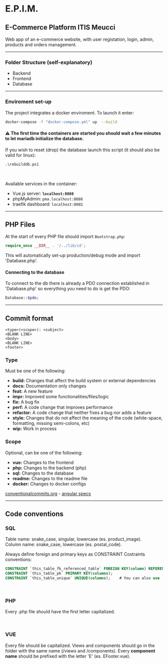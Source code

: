 # E.P.I.M.
## E-Commerce Platform ITIS Meucci

Web app of an e-commerce website, with user registation, login, admin, products and orders management. 

---

### Folder Structure (self-explanatory)
 - Backend
 - Frontend
 - Database

---

### Enviroment set-up

The project integrates a docker enviroment. To launch it enter:
```bash
docker-compose -f "docker-compose.yml" up  --build
```

#### ⚠️ The first time the containers are started you should wait a few minutes to let mariadb initialize the database. <br>

If you wish to reset (drop) the database launch this script (it should also be valid for linux):

```cmd
.\rebuilddb.ps1
```

<br>

Available services in the container:

 - Vue.js server: **`localhost:8080`**
 - phpMyAdmin: `pma.localhost:8080`
 - traefik dashboard: `localhost:8001`


---

## PHP Files

At the start of every PHP file should import `Bootstrap.php`:

```php
require_once __DIR__ . '/../lib/cd';
```

This will automatically set-up production/debug mode and import 'Database.php'.

#### Connecting to the database 

To connect to the db there is already a PDO connection established in 'Database.php' so everything you need to do is get the PDO:

```php
Database::$pdo;
```

---

## Commit format

```
<type>(<scope>): <subject>
<BLANK LINE>
<body>
<BLANK LINE>
<footer>
```

### Type
Must be one of the following:

* **build:** Changes that affect the build system or external dependencies
* **docs:** Documentation only changes
* **feat:** A new feature
* **impr:** Improved some functionalities/files/logic
* **fix:** A bug fix
* **perf:** A code change that improves performance
* **refactor:** A code change that neither fixes a bug nor adds a feature
* **style:** Changes that do not affect the meaning of the code (white-space, formatting, missing semi-colons, etc)
* **wip:** Work in process

### Scope
Optional, can be one of the following:

* **vue:** Changes to the frontend
* **php:** Changes to the backend (php)
* **sql:** Changes to the database
* **readme:** Changes to the readme file
* **docker:** Changes to docker configs

[conventionalcommits.org](https://www.conventionalcommits.org/en/v1.0.0/) -
[angular specs](https://github.com/angular/angular/blob/22b96b9/CONTRIBUTING.md#-commit-message-guidelines)

---

## Code conventions

### SQL

Table name: snake_case, singular, lowercase (es. product_image). <br>
Column name: snake_case, lowercase (es. postal_code).

Always define foreign and primary keys as CONSTRAINT
Costraints conventions:

```sql
CONSTRAINT `this_table_fk_referenced_table` FOREIGN KEY(column) REFERENCES [...];
CONSTRAINT `this_table_pk` PRIMARY KEY(columns);
CONSTRAINT `this_table_unique` UNIQUE(columns);    # You can also use `column_name_unique`
```

<br>

### PHP

Every .php file should have the first letter capitalized.

<br>

### VUE

Every file should be capitalized. Views and components should go in the folder with the same name (/views and /components).
Every **component name** should be prefixed with the letter 'E' (es. EFooter.vue).
